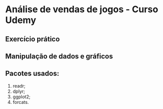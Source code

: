 # Análise de vendas de jogos - Curso Udemy

## Exercício prático 

## Manipulação de dados e gráficos

## Pacotes usados:

1. readr;
2. dplyr;
3. ggplot2;
4. forcats.
